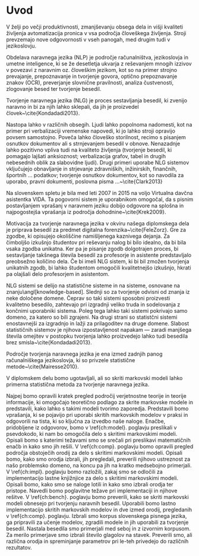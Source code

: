 # Uvod

V želji po večji produktivnosti, zmanjševanju obsega dela in višji kvaliteti življenja avtomatizacija pronica v vsa področja človeškega življenja. Stroji prevzemajo nove odgovornosti v vseh panogah, med drugim tudi v jezikoslovju.

Obdelava naravnega jezika (NLP) je področje računalništva, jezikoslovja in umetne inteligence, ki se že desetletja ukvarja z reševanjem mnogih izzivov v povezavi z naravnim oz. človeškim jezikom, kot so na primer strojno prevajanje, prepoznavanje in tvorjenje govora, optično prepoznavanje znakov (OCR), preverjanje slovnične pravilnosti, analiza čustvenosti, zlogovanje besed ter tvorjenje besedil.

Tvorjenje naravnega jezika (NLG) je proces sestavljanja besedil, ki zvenijo naravno in bi za njih lahko sklepali, da jih je proizvedel človek~\cite{Kondadadi2013}.

Nastopa lahko v različnih obsegih. Ljudi lahko popolnoma nadomesti, kot na primer pri verbalizaciji vremenske napovedi, ki jo lahko stroji opravijo povsem samostojno. Poveča lahko človeško storilnost, recimo s pisanjem osnutkov dokumentov ali s strnjevanjem besedil v obnove. Nenazadnje lahko pozitivno vpliva tudi na kvaliteto življenja (tvorjenje besedil, ki pomagajo lajšati anksioznost; verbalizacija grafov, tabel in drugih nebesednih oblik za slabovidne ljudi). Drugi primeri uporabe NLG sistemov vključujejo obnavljanje in strjevanje zdravniških, inžinirskih, finančnih, športnih … podatkov; tvorjenje osnutkov dokumentov, kot so navodila za uporabo, pravni dokumenti, poslovna pisma …~\cite{Clark2013}

Na slovenskem spletu je bila med leti 2007 in 2015 na voljo Virtualna davčna asistentka VIDA. Ta pogovorni sistem je uporabnikom omogočal, da s pisnim postavljanjem vprašanj v naravnem jeziku dobijo odgovore na splošna in najpogostejša vprašanja iz področja dohodnine~\cite{Krek2009}.

Motivacija za tvorjenje naravnega jezika v okviru našega diplomskega dela je priprava besedil za predmet digitalna forenzika~\cite{FeleZorz}. Gre za zgodbe, ki opisujejo okoliščine namišljenega kaznivega dejanja. Za čimboljšo izkušnjo študentov pri reševanju nalog bi bilo idealno, da bi bila vsaka zgodba unikatna. Ker pa je pisanje zgodb dolgotrajen proces, bi sestavljanje takšnega števila besedil za profesorje in asistente predstavljalo preobsežno količino dela. Če bi imeli NLG sistem, ki bi bil zmožen tvorjenja unikatnih zgodb, bi lahko študentom omogočili kvalitetnejšo izkušnjo, hkrati pa olajšali delo profesorjem in asistentom.

NLG sistemi se delijo na statistične sisteme in na sisteme, osnovane na znanju\angl[knowledge-based]. Slednji so za tvorjenje odvisni od znanja iz neke določene domene. Čeprav so taki sistemi sposobni proizvesti kvalitetno besedilo, zahtevajo pri izgradnji veliko truda in sodelovanja z končnimi uporabniki sistema. Poleg tega lahko taki sistemi pokrivajo samo domeno, za katero so bili zgrajeni. Na drugi strani so statistčni sistemi enostavnejši za izgradnjo in lažji za prilagoditev na druge domene. Slabost statističnih sistemov je njihova izpostavljenost napakam — zaradi manjšega števila omejitev v postopku tvorjenja lahko proizvedejo lahko tudi besedila brez smisla~\cite{Kondadadi2013}.

Področje tvorjenja naravnega jezika je ena izmed zadnjih panog računalniškega jezikoslovja, ki so privzele statistične metode~\cite{Mairesse2010}.

V diplomskem delu bomo ugotavljali, ali so skriti markovski modeli lahko primerna statistična metoda za tvorjenje naravnega jezika.

Najpej bomo opravili kratek pregled področij verjetnostne teorije in teorije informacije, ki omogočajo teoretično podlago za skrite markovske modele in predstavili, kako lahko s takimi modeli tvorimo zaporedja. Predstavili bomo vprašanja, ki se pojavijo pri uporabi skritih markovskih modelov v praksi in odgovorili na tista, ki so ključna za izvedbo naše naloge. Enačbe, pridobljene iz odgovorov, bomo v \ref{ch:model}. poglavju preslikali v psevdokodo, ki nam bo omogočila delo s skritimi markovskimi modeli. Opisali bomo s katerimi težavami smo se srečali pri preslikavi matematičnih enačb in kako smo jih rešili. V \ref{ch:comp}. poglavju bomo opravili pregled področja obstoječih orodij za delo s skritimi markovskimi modeli. Opisali bomo, kako smo orodja izbrali, jih pregledali, preverili njihovo ustreznost za našo problemsko domeno, na koncu pa jih na kratko medsebojno primerjali. V \ref{ch:impl}. poglavju bomo razložili, zakaj smo se odločili za implementacijo lastne knjižnjice za delo s skritimi markovskimi modeli. Opisali bomo, kako smo se naloge lotili in kako smo izbrali orodja ter pristope. Navedli bomo poglavitne težave pri implementaciji in njihove rešitve. V \ref{ch:bench}. poglavju bomo preverili, kako se skriti markovski modeli obnesejo pri tvorjenju naravnih besedil. Uporabili bomo lastno implementacijo skritih markovskih modelov in dve izmed orodij, pregledanih v \ref{ch:comp}. poglavju. Izbrali smo korpus slovenskega pisnega jezika, ga pripravili za učenje modelov, zgradili modele in jih uporabili za tvorjenje besedil. Nastala besedila smo primerjali med seboj in z izvornim korpusom. Za merilo primerjave smo izbrali število glagolov na stavek. Preverili smo, ali različna orodja in spreminjanje parametrov pri le-teh privedejo do različnih rezultatov.


